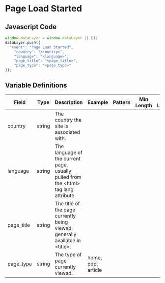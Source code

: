 # Page Load Started

### 

## Javascript Code
```js
window.dataLayer = window.dataLayer || [];
dataLayer.push({
  "event": "Page Load Started",
    "country": "<country>",
    "language": "<language>",
    "page_title": "<page_title>",
    "page_type": "<page_type>"
});
```

## Variable Definitions

|Field|Type|Description|Example|Pattern|Min Length|Max Length|Minimum|Maximum|Multiple Of|
| --- | --- | --- | --- | --- | --- | --- | --- | --- | --- |
|country|string|The country the site is associated with.||||||||
|language|string|The language of the current page, usually pulled from the &lt;html&gt; tag lang attribute.||||||||
|page_title|string|The title of the page currently being viewed, generally available in &lt;title&gt;.||||||||
|page_type|string|The type of page currently viewed.|home, pdp, article|||||||



